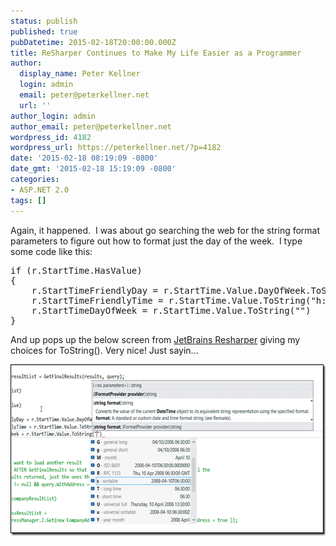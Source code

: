 ```yaml
---
status: publish
published: true
pubDatetime: 2015-02-18T20:00:00.000Z
title: ReSharper Continues to Make My Life Easier as a Programmer
author:
  display_name: Peter Kellner
  login: admin
  email: peter@peterkellner.net
  url: ''
author_login: admin
author_email: peter@peterkellner.net
wordpress_id: 4182
wordpress_url: https://peterkellner.net/?p=4182
date: '2015-02-18 08:19:09 -0800'
date_gmt: '2015-02-18 15:19:09 -0800'
categories:
- ASP.NET 2.0
tags: []
---
```

<p>Again, it happened.&#160; I was about go searching the web for the string format parameters to figure out how to format just the day of the week.&#160; I type some code like this:</p>
<pre lang="cs" title="C# Code" >
if (r.StartTime.HasValue)
{
    r.StartTimeFriendlyDay = r.StartTime.Value.DayOfWeek.ToString();
    r.StartTimeFriendlyTime = r.StartTime.Value.ToString(&quot;h:mm tt &quot;);
    r.StartTimeDayOfWeek = r.StartTime.Value.ToString(&quot;&quot;)
}
</pre>
<p>And up pops up the below screen from <a href="https://www.jetbrains.com/resharper/">JetBrains Resharper</a> giving my choices for ToString(). Very nice! Just sayin...</p>
<p><a href="/wp/wp-content/uploads/2015/02/image2.png"><img title="image" style="border-left-width: 0px; border-right-width: 0px; border-bottom-width: 0px; display: inline; border-top-width: 0px" border="0" alt="image" src="/wp/wp-content/uploads/2015/02/image_thumb2.png" width="610" height="274" /></a></p>
